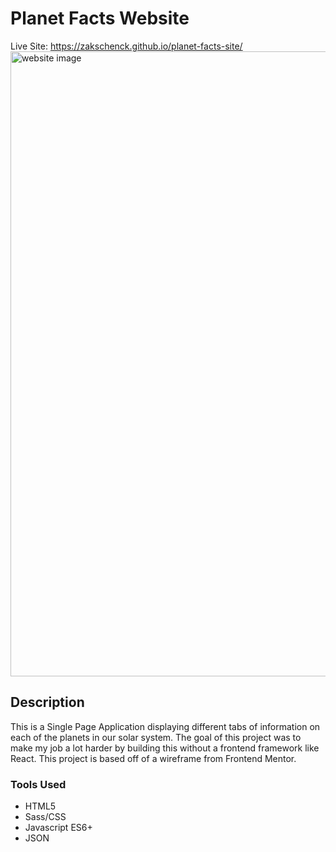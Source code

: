 # Planet Facts Website 

Live Site: https://zakschenck.github.io/planet-facts-site/
<img width="1000" alt="website image" src="https://user-images.githubusercontent.com/91504668/168119831-1237e79c-dfbf-49d8-af16-8083d81c268c.png">

## Description

This is a Single Page Application displaying different tabs of information on each of the planets in our solar system. The goal of this project was to make my job a lot harder by building this without a frontend framework like React. This project is based off of a wireframe from Frontend Mentor. 

### Tools Used

* HTML5
* Sass/CSS
* Javascript ES6+
* JSON
